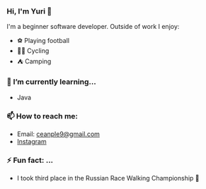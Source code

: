### Hi, I'm Yuri 👋

I'm a beginner software developer. Outside of work I enjoy:

- ⚽ Playing football
- 🚴‍♀ Cycling
- ⛺ Camping


### 🌱 I’m currently learning... 
- Java

### 📫 How to reach me: 
- Email: ceanple9@gmail.com
- <a href="https://www.instagram.com/tomen_9/">Instagram</a>

### ⚡ Fun fact: ... 
- I took third place in the Russian Race Walking Championship 🥉
